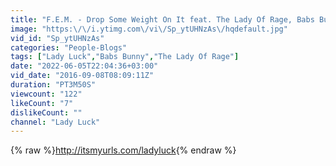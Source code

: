 ```yaml
---
title: "F.E.M. - Drop Some Weight On It feat. The Lady Of Rage, Babs Bunny, Lady Luck - Set It Off"
image: "https:\/\/i.ytimg.com\/vi\/Sp_ytUHNzAs\/hqdefault.jpg"
vid_id: "Sp_ytUHNzAs"
categories: "People-Blogs"
tags: ["Lady Luck","Babs Bunny","The Lady Of Rage"]
date: "2022-06-05T22:04:36+03:00"
vid_date: "2016-09-08T08:09:11Z"
duration: "PT3M50S"
viewcount: "122"
likeCount: "7"
dislikeCount: ""
channel: "Lady Luck"
---
```

{% raw %}<a rel="nofollow" target="blank" href="http://itsmyurls.com/ladyluck">http://itsmyurls.com/ladyluck</a>{% endraw %}
